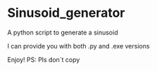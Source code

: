# Sinusoid_generator
A python script to generate a sinusoid

I can provide you with both .py and .exe versions

Enjoy!
PS: Pls don´t copy
